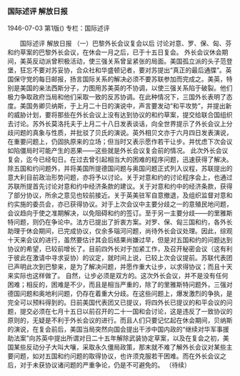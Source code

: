 ### 国际述评  解放日报

1946-07-03
第1版()
专栏：国际述评

　　国际述评
    解放日报
            （一）巴黎外长会议复会以后
    讨论对意、罗、保、匈、芬和约草案的巴黎外长会议，在休会一月之后，已于十五日复会。
    外长会议休会期间，美英反动派曾积极活动，使三强关系曾呈紧张的局面。美国孤立派的头子范登堡，狂忘不要对苏妥协，合众社和华盛顿记者，要对苏提出“真正的最后通牒”。英国保守党的每日邮报，扬言国际关系的解决必须不要苏联参加而完成之。美英，特别是美国的亲法西斯分子，力图用苏美英的不协调，以使三强关系陷于破裂。他们极力争取政府当局和他们采取一致的反苏协调。在此种情况下，三国外长表明了态度。美国务卿贝纳斯，于上月二十日的演说中，声言要发动“和平攻势”，并提出新的威胁计划，要将那些在外长会议上没有达到协议的和约草案，提交给联合国组织去讨论。苏外长莫洛托夫于上月二十八日发表谈话，向全世界提示了外长会议上分歧问题的真象与性质，并批驳了贝氏的演说。英外相贝文亦于六月四日发表演说，在重要问题上，仍固执原来的立场；但当时又表示愿作若干让步。并忧虑下次会议如陷僵局时可能产生的恶果——这些就是外长会议复会前的情况。
    此次外长会议复会，迄今已经旬日。在过去曾引起相当大的困难的程序问题，迅速获得了解决。除五国和约问题外，并将美国所提德国问题与奥国问题正式列入议程，苏联提出的意大利目前政治形势问题，亦将予以讨论。关于对意和约的讨论程序会上，也通过苏联所提首先讨论对意和约中经济条款的建议。关于对意和约中的经济条款，获得了部分协议，所余之意见也较前接近。关于英美驻军自意撤退，及组织监督对意和约实施的委员会，亦已获得协议。对于上次会议中主要分歧之一的意殖民地问题，会议趋向于使之准期解决，以免阻碍和约的签订。至于另一主要分歧——的里雅斯特问题，则仍在争论中。法方已提出了折衷方案。对罗、保、匈三国和约，各外长助理于休会期间，已完成协议，仅余多瑙河问题，尚待外长会议处理。因此，综观十天来会议的进行，虽然要估计其会后结果尚嫌过早，但是对五国和约的问题达到协议的希望，已较前增长了。目前四外长对于加紧工作，及召开秘密会议（这有利于彼此在激请中寻求妥协）的议定，就时间上说，已较上次会议提前。苏联代表团已声明此次到巴黎来，是为了解决问题，并愿作重大让步，以求得协议；而且十天来实际也这样做了。
    自然，让步必须是双方的。这次外长会议，并不是没有任何困难；相反的，困难是不少，而且是相当严重的，除了的里雅斯特问题外，三强对德国问题和奥地利问题，仍存在着重大分歧。在这些问题上，爆发激烈的争执，是完全可以预料得到的。日前美国代表团又已提议，将四外长已提议的和平会议的问题，提交必须在七月十五日以前召开的二十一国和会讨论，这是违反了一致协议的原则的，无疑是不利于外长会议的进行。而且人们只要记忆起在休会期间，贝纳斯的演说，在复会前后，美国当局突然向国会提出干涉中国内政的“继续对华军事援助法案”向苏英中提出所谓对日二十五年解除武装协定草案，以及在复会之初，美国某些反动分子大叫大嚷，采取永久僵局政策，那末就不难了解外长会议对某些主要问题，如对五国和约问题的取得协议，也许须克服若干困难。而在外长会议之后，对于未获协议诸问题的严重争论，仍是不可避免的。
                                            （待续）
